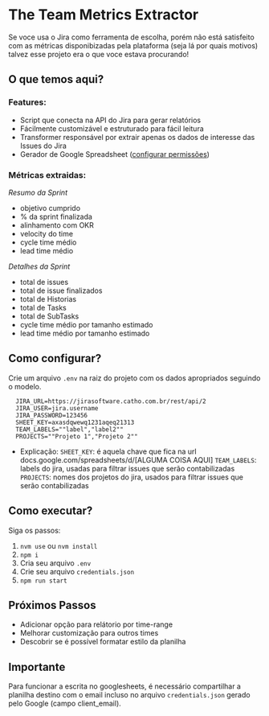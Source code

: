 # The Team Metrics Extractor

Se voce usa o Jira como ferramenta de escolha, porém não está satisfeito com as métricas disponibizadas pela plataforma (seja lá por quais motivos) talvez esse projeto era o que voce estava procurando!

## O que temos aqui?

### Features:

- Script que conecta na API do Jira para gerar relatórios
- Fácilmente customizável e estruturado para fácil leitura
- Transformer responsável por extrair apenas os dados de interesse das Issues do Jira
- Gerador de Google Spreadsheet ([configurar permissões](https://www.npmjs.com/package/google-spreadsheet#service-account-recommended-method))

### Métricas extraidas:

*Resumo da Sprint*

  - objetivo cumprido
  - % da sprint finalizada
  - alinhamento com OKR
  - velocity do time
  - cycle time médio
  - lead time médio

*Detalhes da Sprint*

  - total de issues
  - total de issue finalizados
  - total de Historias
  - total de Tasks
  - total de SubTasks
  - cycle time médio por tamanho estimado
  - lead time médio por tamanho estimado

## Como configurar?

Crie um arquivo `.env` na raiz do projeto com os dados apropriados seguindo o modelo.

```
  JIRA_URL=https://jirasoftware.catho.com.br/rest/api/2
  JIRA_USER=jira.username
  JIRA_PASSWORD=123456
  SHEET_KEY=axasdqwewq1231aqeq21313
  TEAM_LABELS=""label","label2""
  PROJECTS=""Projeto 1","Projeto 2""
```

- Explicação:
  `SHEET_KEY`: é aquela chave que fica na url docs.google.com/spreadsheets/d/[ALGUMA COISA AQUI]
  `TEAM_LABELS`: labels do jira, usadas para filtrar issues que serão contabilizadas
  `PROJECTS`: nomes dos projetos do jira, usados para filtrar issues que serão contabilizadas

## Como executar?

Siga os passos:

  1. `nvm use` ou `nvm install`
  1. `npm i`
  2. Cria seu arquivo `.env`
  3. Crie seu arquivo `credentials.json`
  4. `npm run start`

## Próximos Passos

- Adicionar opção para relátorio por time-range
- Melhorar customização para outros times
- Descobrir se é possível formatar estilo da planilha


## Importante

Para funcionar a escrita no googlesheets, é necessário compartilhar a planilha destino com o email incluso no arquivo `credentials.json` gerado pelo Google (campo client_email).
